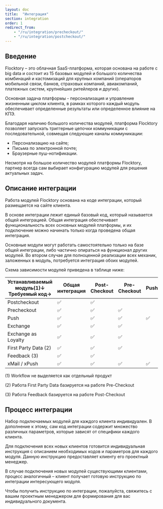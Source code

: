 ```yaml
---
layout: doc
title:  "Интеграция"
section: integration
order: 1
redirect_from:
    - "/ru/integration/precheckout/"
    - "/ru/integration/postcheckout/"
---
```


## Введение

Flocktory – это облачная SaaS-платформа, которая основана на работе с big data и состоит из 15 базовых модулей и большого количества комбинаций и кастомизаций для крупных компаний (операторов мобильной связи, банков, страховых компаний, авиакомпаний, платежных систем, крупнейших ритейлеров и других). 

Основная задача платформы - персонализация и управление жизненным циклом клиента, в рамках которого каждый модуль обеспечивает определенные результаты или определенное влияние на КПЭ. 

Благодаря наличию большого количества модулей, платформа Flocktory позволяет запускать триггерные цепочки коммуникации с последовательной, совмещая следующие каналы коммуникации: 
*	Персонализацию на сайте;
*	Письма по электронной почте;
*	Браузерные пуш-нотификации. 

Несмотря на большое количество модулей платформы Flocktory, партнер всегда сам выбирает конфигурацию модулей для решения актуальных задач.

## Описание интеграции

Работа модулей Flocktory основана на коде интеграции, который размещается на сайте клиента.

В основе интеграции лежит единый базовый код, который называется общей интеграцией. Общая интеграция обеспечивает функциональность всех основных модулей платформы, и их подключение можно начинать только когда проведена общая интеграция.

Основные модули могут работать самостоятельно только на базе общей интеграции, либо частично опираться на функционал других модулей. Во втором случае для полноценной реализации всех механик, заложенных в модуль, потребуется интеграция обоих модулей.

Схема зависимости модулей приведена в таблице ниже:


| Устанавливаемый модуль(1)↓ Требуемый код→ | Общая интеграция | Post-Checkout | Pre-Checkout | Push | Exchange |
| ----------------------------------------- | ---------------- | ------------- | ------------ | ---- | -------- |
| Postcheckout                              | ✅                | ✅             |              |      |          |
| Precheckout                               | ✅                | ✅             | ✅            |      |          |
| Push                                      | ✅                | ✅             | ✅            | ✅    |          |
| Exchange                                  | ✅                | ✅             | ✅            |      | ✅        |
| Exchange as Loyalty                       | ✅                | ✅             | ✅            |      | ✅        |
| First Party Data (2)                      | ✅                | ✅             | ✅            |      |          |
| Feedback (3)                              | ✅                | ✅             |              |      |          |
| xMail / xPush                             | ✅                | ✅             | ✅            | ✅    |          |



(1) Workflow не выделяется как отдельный продукт

(2) Работа First Party Data базируется на работе Pre-Checkout

(3) Работа Feedback базируется на работе Post-Checkout

## Процесс интеграции

Набор подключаемых модулей для каждого клиента индивидуален. В дополнение к этому, сам код интеграции содержит множество различных параметров, которые зависят от специфики каждого клиента.

Для подключения всех новых клиентов готовится индивидуальная инструкция с описанием необходимых кодов и параметров для каждого модуля.
Данную инструкцию предоставляет клиенту его проектный менеджер.

В случае подключения новых модулей существующими клиентами, процесс аналогичный – клиент получает готовую инструкцию по интеграции интересующего модуля.

Чтобы получить инструкцию по интеграции, пожалуйста, свяжитесь с вашим проектным менеджером для формирования для вас индивидуального документа. 

